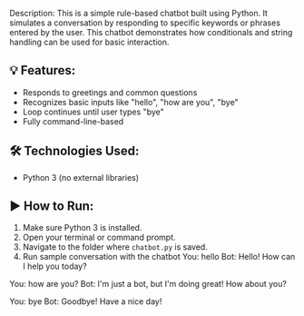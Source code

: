  Description:
This is a simple rule-based chatbot built using Python. It simulates a conversation by responding to specific keywords or phrases entered by the user. This chatbot demonstrates how conditionals and string handling can be used for basic interaction.

## 💡 Features:
- Responds to greetings and common questions
- Recognizes basic inputs like "hello", "how are you", "bye"
- Loop continues until user types "bye"
- Fully command-line-based

## 🛠️ Technologies Used:
- Python 3 (no external libraries)

## ▶️ How to Run:
1. Make sure Python 3 is installed.
2. Open your terminal or command prompt.
3. Navigate to the folder where `chatbot.py` is saved.
4. Run
sample conversation with the chatbot
You: hello
Bot: Hello! How can I help you today?

You: how are you?
Bot: I'm just a bot, but I'm doing great! How about you?

You: bye
Bot: Goodbye! Have a nice day!
